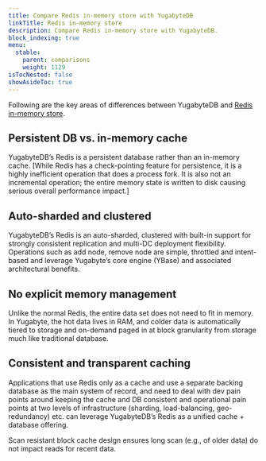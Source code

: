 ```yaml
---
title: Compare Redis in-memory store with YugabyteDB
linkTitle: Redis in-memory store
description: Compare Redis in-memory store with YugabyteDB.
block_indexing: true
menu:
  stable:
    parent: comparisons
    weight: 1129
isTocNested: false
showAsideToc: true
---
```


Following are the key areas of differences between YugabyteDB and [Redis in-memory store](https://redis.io/).

## Persistent DB vs. in-memory cache

YugabyteDB’s Redis is a persistent database rather than an in-memory cache. [While Redis has a
check-pointing feature for persistence, it is a highly inefficient operation that does a process
fork. It is also not an incremental operation; the entire memory state is written to disk causing
serious overall performance impact.]

## Auto-sharded and clustered

YugabyteDB’s Redis is an auto-sharded, clustered with built-in support for strongly consistent
replication and multi-DC deployment flexibility. Operations such as add node, remove node are
simple, throttled and intent-based and leverage Yugabyte’s core engine (YBase) and associated
architectural benefits.

## No explicit memory management

Unlike the normal Redis, the entire data set does not need to fit in memory. In Yugabyte, the hot
data lives in RAM, and colder data is automatically tiered to storage and on-demand paged in at
block granularity from storage much like traditional database.

## Consistent and transparent caching

Applications that use Redis only as a cache and use a separate backing database as the main system
of record, and need to deal with dev pain points around keeping the cache and DB consistent and
operational pain points at two levels of infrastructure (sharding, load-balancing, geo-redundancy)
etc. can leverage YugabyteDB’s Redis as a unified cache + database offering.

Scan resistant block cache design ensures long scan (e.g., of older data) do not impact reads for
recent data.
